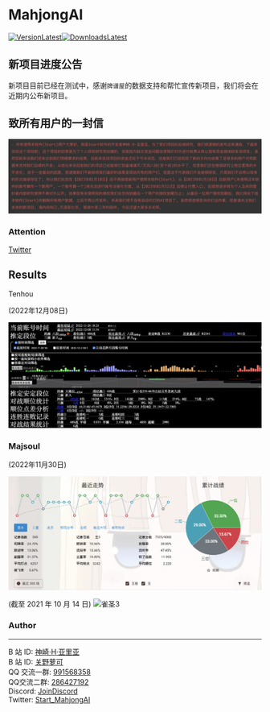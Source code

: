 # MahjongAI
[![VersionLatest](https://img.shields.io/github/release/moxcomic/MajsoulAI)![DownloadsLatest](https://img.shields.io/github/downloads/moxcomic/MajsoulAI/latest/total)](https://github.com/moxcomic/MajsoulAI/releases/latest)  

## 新项目进度公告

新项目目前已经在测试中，感谢`牌谱屋`的数据支持和帮忙宣传新项目，我们将会在近期内公布新项目。

## 致所有用户的一封信
![messsage](./imgs/bye.png)
### Attention

[Twitter](https://twitter.com/Start_MahjongAI/status/1601725023949320192)

## Results

Tenhou

(2022年12月08日)

![tenhou](./imgs/tenhou-01.png)

### Majsoul

(2022年11月30日)

![majsoul-8](./imgs/majsoul-8.png)

(截至 2021 年 10 月 14 日)
![雀圣3](./imgs/majsoul-7.png)

### Author

---

B 站 ID: [神崎·H·亚里亚](https://space.bilibili.com/898411/)  
B 站 ID: [关野萝可](https://space.bilibili.com/612462792/)  
QQ 交流一群: [991568358](https://jq.qq.com/?_wv=1027&k=3gaKRwqg)  
QQ交流二群: [286427192](https://jq.qq.com/?_wv=1027&k=V0FYWAvF)  
Discord: [JoinDiscord](https://discord.gg/eNKz25Xf3r)  
Twitter: [Start_MahjongAI](https://twitter.com/Start_MahjongAI)